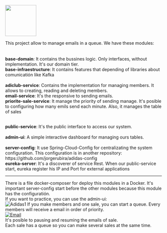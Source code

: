 <img height='100px' src='https://upload.wikimedia.org/wikipedia/commons/2/24/Adidas_logo.png'/><br/>

This project allow to manage emails in a queue. We have these modules:<br/>
<br/>
<br/>
<b>base-domain</b>: It contains the bussines logic. Only interfaces, without implementation. It's our domain tier.<br/>
<b>base-infraestructure</b>: It contains features that depending of libraries about comunicatión like Kafka <br/>
<br/>
<b>adiclub-service</b>: Contains the implementation for managing members. It allows to creating, reading and deleting members.<br/>
<b>email-service</b>: It's the responsive to sending emails. <br/>
<b>priorite-sale-service</b>: It manage the priority of sending manage. It's posible to configuring how many emils send each minute. Also, it manages the table of sales<br/>

<br/>
<b>public-service</b>: It's the public interface to access our system.<br/>
<br/>
<b>admin-ui</b>: A simple interactive dashboard for managing ours tables.<br/>
<br/>
<b>server-config</b>: It use Spring-Cloud-Config for centralizating the system configuration. This configuration is in another repository: https://github.com/jorgerubira/adidas-config <br/>
<b>eureka-server</b>: It's a discoverer of service Rest. When our public-service start, eureka register his IP and Port for external applications <br/>

<hr/>
There is a file docker-composer for deploy this modules in a Docker. It's important server-config start before the other modules because this module has the configuratión.<br/>
If you want to practice, you can use the admin-ui:<br/>
<img src="https://i.ibb.co/T84tzM7/Adidas1.jpg" alt="Adidas1" border="0"></a>
If you make members and one sale, you can start a queue. Every members will receive a email in order of priority.<br/>
<a href="https://ibb.co/YXGZ3FS"><img src="https://i.ibb.co/DYnptHF/Email.jpg" alt="Email" border="0"></a><br/>
It's posible to pausing and resuming the emails of sale.<br/>
Each sale has a queue so you can make several sales at the same time.<br/>








